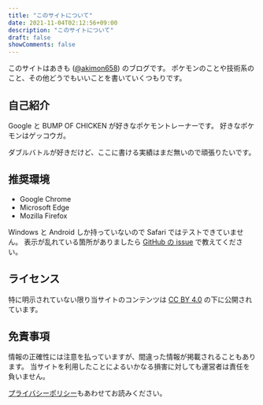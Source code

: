 ```yaml
---
title: "このサイトについて"
date: 2021-11-04T02:12:56+09:00
description: "このサイトについて"
draft: false
showComments: false
---
```


このサイトはあきも ([@akimon658](https://twitter.com/Akimon658)) のブログです。
ポケモンのことや技術系のこと、その他どうでもいいことを書いていくつもりです。


## 自己紹介

Google と BUMP OF CHICKEN が好きなポケモントレーナーです。
好きなポケモンはゲッコウガ。

ダブルバトルが好きだけど、ここに書ける実績はまだ無いので頑張りたいです。

## 推奨環境

- Google Chrome
- Microsoft Edge
- Mozilla Firefox

Windows と Android しか持っていないので Safari ではテストできていません。
表示が乱れている箇所がありましたら [GitHub の issue](https://github.com/Akimon658/akimon658.github.io/issues) で教えてください。

## ライセンス

特に明示されていない限り当サイトのコンテンツは [CC BY 4.0](https://github.com/Akimon658/akimon658.github.io/blob/main/LICENSE) の下に公開されています。


## 免責事項

情報の正確性には注意を払っていますが、間違った情報が掲載されることもあります。
当サイトを利用したことによるいかなる損害に対しても運営者は責任を負いません。

[プライバシーポリシー](/privacy-policy/)もあわせてお読みください。
